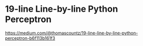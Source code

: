 # 19-line Line-by-line Python Perceptron
https://medium.com/@thomascountz/19-line-line-by-line-python-perceptron-b6f113b161f3